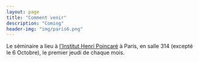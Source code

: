 ```yaml
---
layout: page
title: "Comment venir"
description: "Coming"
header-img: "img/paris6.png"
---
```


Le séminaire a lieu à [l'Institut Henri Poincaré](http://www.ihp.fr/) à Paris, en salle 314 (excepté le 6 Octobre), le premier jeudi de chaque mois.
